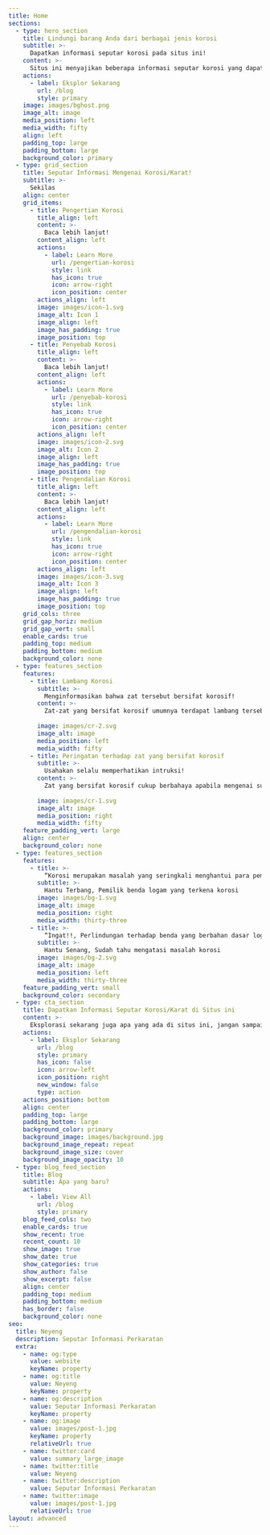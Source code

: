```yaml
---
title: Home
sections:
  - type: hero_section
    title: Lindungi barang Anda dari berbagai jenis korosi
    subtitle: >-
      Dapatkan informasi seputar korosi pada situs ini!
    content: >-
      Situs ini menyajikan beberapa informasi seputar korosi yang dapat Anda jadikan sebagai informasi tambahan. Mulai dari pengertian korosi, penyebab korosi, sampai pengendalian korosi. Semuanya bisa Anda dapatkan secara gratis! Selamat bereksplorasi :)
    actions:
      - label: Eksplor Sekarang
        url: /blog
        style: primary
    image: images/bghost.png
    image_alt: image
    media_position: left
    media_width: fifty
    align: left
    padding_top: large
    padding_bottom: large
    background_color: primary
  - type: grid_section
    title: Seputar Informasi Mengenai Korosi/Karat!
    subtitle: >-
      Sekilas
    align: center
    grid_items:
      - title: Pengertian Korosi
        title_align: left
        content: >-
          Baca lebih lanjut!
        content_align: left
        actions:
          - label: Learn More
            url: /pengertian-korosi
            style: link
            has_icon: true
            icon: arrow-right
            icon_position: center
        actions_align: left
        image: images/icon-1.svg
        image_alt: Icon 1
        image_align: left
        image_has_padding: true
        image_position: top
      - title: Penyebab Korosi
        title_align: left
        content: >-
          Baca lebih lanjut!
        content_align: left
        actions:
          - label: Learn More
            url: /penyebab-korosi
            style: link
            has_icon: true
            icon: arrow-right
            icon_position: center
        actions_align: left
        image: images/icon-2.svg
        image_alt: Icon 2
        image_align: left
        image_has_padding: true
        image_position: top
      - title: Pengendalian Korosi
        title_align: left
        content: >-
          Baca lebih lanjut!
        content_align: left
        actions:
          - label: Learn More
            url: /pengendalian-korosi
            style: link
            has_icon: true
            icon: arrow-right
            icon_position: center
        actions_align: left
        image: images/icon-3.svg
        image_alt: Icon 3
        image_align: left
        image_has_padding: true
        image_position: top
    grid_cols: three
    grid_gap_horiz: medium
    grid_gap_vert: small
    enable_cards: true
    padding_top: medium
    padding_bottom: medium
    background_color: none
  - type: features_section
    features:
      - title: Lambang Korosi
        subtitle: >-
          Menginformasikan bahwa zat tersebut bersifat korosif!
        content: >-
          Zat-zat yang bersifat korosif umumnya terdapat lambang tersebut. Ketika kita akan menggunakan zat tersebut, usahakan selalu menggunakan alat pelindung yang sesuai intruksi. 
        
        image: images/cr-2.svg
        image_alt: image
        media_position: left
        media_width: fifty
      - title: Peringatan terhadap zat yang bersifat korosif
        subtitle: >-
          Usahakan selalu memperhatikan intruksi!
        content: >-
          Zat yang bersifat korosif cukup berbahaya apabila mengenai suatu benda yang tidak tahan korosi. Selain itu juga berbahaya apabila mengenai kulit manusia secara langsung. Maka dari itu gunakanlah alat pelindung ketika berinteraksi dengan zat tersebut.
        
        image: images/cr-1.svg
        image_alt: image
        media_position: right
        media_width: fifty
    feature_padding_vert: large
    align: center
    background_color: none
  - type: features_section
    features:
      - title: >-
          “Korosi merupakan masalah yang seringkali menghantui para pemilik benda yang terbuat dari logam. Logam termasuk material yang sangat rentan terserang oleh berbagai jenis korosi.”
        subtitle: >-
          Hantu Terbang, Pemilik benda logam yang terkena korosi
        image: images/bg-1.svg
        image_alt: image
        media_position: right
        media_width: thirty-three
      - title: >-
          “Ingat!!, Perlindungan terhadap benda yang berbahan dasar logam terhadap korosi sangat penting dilakukan. Ada beragam cara yang dapat dilakukan untuk menanggulangi masalah korosi.”
        subtitle: >-
          Hantu Senang, Sudah tahu mengatasi masalah korosi
        image: images/bg-2.svg
        image_alt: image
        media_position: left
        media_width: thirty-three
    feature_padding_vert: small
    background_color: secondary
  - type: cta_section
    title: Dapatkan Informasi Seputar Korosi/Karat di Situs ini
    content: >-
      Eksplorasi sekarang juga apa yang ada di situs ini, jangan sampai terlewat. Kami harap Anda menyukainya. Semoga hari mu menyenangkan!
    actions:
      - label: Eksplor Sekarang
        url: /blog
        style: primary
        has_icon: false
        icon: arrow-left
        icon_position: right
        new_window: false
        type: action
    actions_position: bottom
    align: center
    padding_top: large
    padding_bottom: large
    background_color: primary
    background_image: images/background.jpg
    background_image_repeat: repeat
    background_image_size: cover
    background_image_opacity: 10
  - type: blog_feed_section
    title: Blog
    subtitle: Apa yang baru?
    actions:
      - label: View All
        url: /blog
        style: primary
    blog_feed_cols: two
    enable_cards: true
    show_recent: true
    recent_count: 10
    show_image: true
    show_date: true
    show_categories: true
    show_author: false
    show_excerpt: false
    align: center
    padding_top: medium
    padding_bottom: medium
    has_border: false
    background_color: none
seo:
  title: Neyeng
  description: Seputar Informasi Perkaratan
  extra:
    - name: og:type
      value: website
      keyName: property
    - name: og:title
      value: Neyeng
      keyName: property
    - name: og:description
      value: Seputar Informasi Perkaratan
      keyName: property
    - name: og:image
      value: images/post-1.jpg
      keyName: property
      relativeUrl: true
    - name: twitter:card
      value: summary_large_image
    - name: twitter:title
      value: Neyeng
    - name: twitter:description
      value: Seputar Informasi Perkaratan
    - name: twitter:image
      value: images/post-1.jpg
      relativeUrl: true
layout: advanced
---
```

